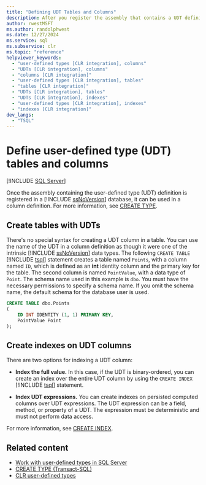 ```yaml
---
title: "Defining UDT Tables and Columns"
description: After you register the assembly that contains a UDT definition, you can use it in a column definition.
author: rwestMSFT
ms.author: randolphwest
ms.date: 12/27/2024
ms.service: sql
ms.subservice: clr
ms.topic: "reference"
helpviewer_keywords:
  - "user-defined types [CLR integration], columns"
  - "UDTs [CLR integration], columns"
  - "columns [CLR integration]"
  - "user-defined types [CLR integration], tables"
  - "tables [CLR integration]"
  - "UDTs [CLR integration], tables"
  - "UDTs [CLR integration], indexes"
  - "user-defined types [CLR integration], indexes"
  - "indexes [CLR integration]"
dev_langs:
  - "TSQL"
---
```

# Define user-defined type (UDT) tables and columns

[!INCLUDE [SQL Server](../../includes/applies-to-version/sqlserver.md)]

Once the assembly containing the user-defined type (UDT) definition is registered in a [!INCLUDE [ssNoVersion](../../includes/ssnoversion-md.md)] database, it can be used in a column definition. For more information, see [CREATE TYPE](../../t-sql/statements/create-type-transact-sql.md).

## Create tables with UDTs

There's no special syntax for creating a UDT column in a table. You can use the name of the UDT in a column definition as though it were one of the intrinsic [!INCLUDE [ssNoVersion](../../includes/ssnoversion-md.md)] data types. The following `CREATE TABLE` [!INCLUDE [tsql](../../includes/tsql-md.md)] statement creates a table named `Points`, with a column named `ID`, which is defined as an **int** identity column and the primary key for the table. The second column is named `PointValue`, with a data type of `Point`. The schema name used in this example is `dbo`. You must have the necessary permissions to specify a schema name. If you omit the schema name, the default schema for the database user is used.

```sql
CREATE TABLE dbo.Points
(
    ID INT IDENTITY (1, 1) PRIMARY KEY,
    PointValue Point
);
```

## Create indexes on UDT columns

There are two options for indexing a UDT column:

- **Index the full value.** In this case, if the UDT is binary-ordered, you can create an index over the entire UDT column by using the `CREATE INDEX` [!INCLUDE [tsql](../../includes/tsql-md.md)] statement.

- **Index UDT expressions.** You can create indexes on persisted computed columns over UDT expressions. The UDT expression can be a field, method, or property of a UDT. The expression must be deterministic and must not perform data access.

For more information, see [CREATE INDEX](../../t-sql/statements/create-index-transact-sql.md).

## Related content

- [Work with user-defined types in SQL Server](working-with-user-defined-types-in-sql-server.md)
- [CREATE TYPE (Transact-SQL)](../../t-sql/statements/create-type-transact-sql.md)
- [CLR user-defined types](clr-user-defined-types.md)
